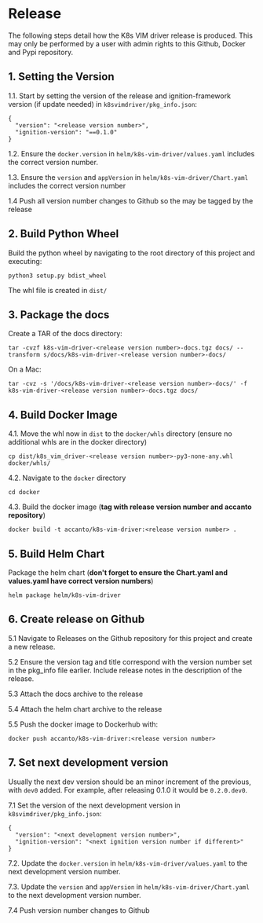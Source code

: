 # Release

The following steps detail how the K8s VIM driver release is produced. This may only be performed by a user with admin rights to this Github, Docker and Pypi repository.

## 1. Setting the Version

1.1. Start by setting the version of the release and ignition-framework version (if update needed) in `k8svimdriver/pkg_info.json`:

```
{
  "version": "<release version number>",
  "ignition-version": "==0.1.0"
}
```

1.2. Ensure the `docker.version` in `helm/k8s-vim-driver/values.yaml` includes the correct version number.

1.3. Ensure the `version` and `appVersion` in `helm/k8s-vim-driver/Chart.yaml` includes the correct version number

1.4 Push all version number changes to Github so the may be tagged by the release

## 2. Build Python Wheel

Build the python wheel by navigating to the root directory of this project and executing:

```
python3 setup.py bdist_wheel
```

The whl file is created in `dist/`

## 3. Package the docs

Create a TAR of the docs directory:

```
tar -cvzf k8s-vim-driver-<release version number>-docs.tgz docs/ --transform s/docs/k8s-vim-driver-<release version number>-docs/
```

On a Mac:

```
tar -cvz -s '/docs/k8s-vim-driver-<release version number>-docs/' -f k8s-vim-driver-<release version number>-docs.tgz docs/
```

## 4. Build Docker Image

4.1. Move the whl now in `dist` to the `docker/whls` directory (ensure no additional whls are in the docker directory)

```
cp dist/k8s_vim_driver-<release version number>-py3-none-any.whl docker/whls/
```

4.2. Navigate to the `docker` directory

```
cd docker
```

4.3. Build the docker image (**tag with release version number and accanto repository**)

```
docker build -t accanto/k8s-vim-driver:<release version number> .
```

## 5. Build Helm Chart

Package the helm chart (**don't forget to ensure the Chart.yaml and values.yaml have correct version numbers**)

```
helm package helm/k8s-vim-driver
```

## 6. Create release on Github

5.1 Navigate to Releases on the Github repository for this project and create a new release.

5.2 Ensure the version tag and title correspond with the version number set in the pkg_info file earlier. Include release notes in the description of the release.

5.3 Attach the docs archive to the release

5.4 Attach the helm chart archive to the release

5.5 Push the docker image to Dockerhub with:

```
docker push accanto/k8s-vim-driver:<release version number>
```

## 7. Set next development version

Usually the next dev version should be an minor increment of the previous, with `dev0` added. For example, after releasing 0.1.0 it would be `0.2.0.dev0`.

7.1 Set the version of the next development version in `k8svimdriver/pkg_info.json`:

```
{
  "version": "<next development version number>",
  "ignition-version": "<next ignition version number if different>"
}
```

7.2. Update the `docker.version` in `helm/k8s-vim-driver/values.yaml` to the next development version number.

7.3. Update the `version` and `appVersion` in `helm/k8s-vim-driver/Chart.yaml` to the next development version number.

7.4 Push version number changes to Github
